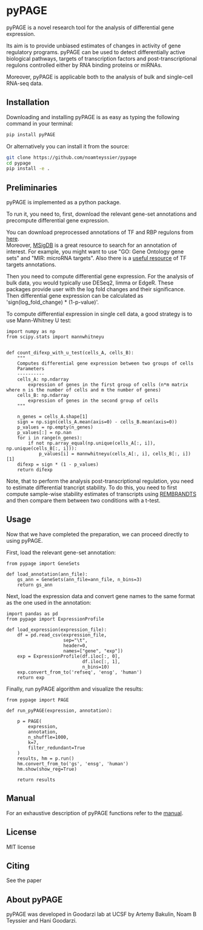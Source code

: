 # pyPAGE

pyPAGE is a novel research tool for the analysis of differential gene expression.

Its aim is to provide unbiased estimates of changes in activity of gene regulatory programs.
pyPAGE can be used to detect differentially active biological pathways, targets of transcription factors
and post-transcriptional regulons controlled either by RNA binding proteins or miRNAs.

Moreover, pyPAGE is applicable both to the analysis of bulk and single-cell RNA-seq data. 




## Installation
Downloading and installing pyPAGE is as easy as typing the following command in your terminal:

```bash
pip install pyPAGE
```

Or alternatively you can install it from the source:

```bash
git clone https://github.com/noamteyssier/pypage
cd pypage
pip install -e .
```

## Preliminaries

pyPAGE is implemented as a python package.

To run it, you need to, first, download the relevant gene-set annotations and precompute differential gene expression.

You can download preprocessed annotations of TF and RBP regulons from [here](https://drive.google.com/drive/folders/1CTRQvTzhFANi45PqHfPNxEiN5NiKro11?usp=sharing ).<br/>
Moreover, [MSigDB](https://www.gsea-msigdb.org/gsea/msigdb/human/collections.jsp#H) is a great resource to search for an annotation of interest.
For example, you might want to use "GO: Gene Ontology gene sets" and "MIR: microRNA targets".
Also there is a [useful resource](https://bmcresnotes.biomedcentral.com/articles/10.1186/s13104-018-3856-x/tables/1) of TF targets annotations.

Then you need to compute differential gene expression. 
For the analysis of bulk data, you would typically use DESeq2, limma or EdgeR. These packages provide user with the log fold changes and their significance.
Then differential gene expression can be calculated as 'sign(log_fold_change) * (1-p-value)'.

To compute differential expression in single cell data, a good strategy is to use Mann-Whitney U test:

```python3
import numpy as np
from scipy.stats import mannwhitneyu


def count_difexp_with_u_test(cells_A, cells_B):
    """
    Computes differential gene expression between two groups of cells
    Parameters
    ----------
    cells_A: np.ndarray
        expression of genes in the first group of cells (n*m matrix where n is the number of cells and m the number of genes)
    cells_B: np.ndarray
        expression of genes in the second group of cells
    """
    
    n_genes = cells_A.shape[1]
    sign = np.sign(cells_A.mean(axis=0) - cells_B.mean(axis=0))
    p_values = np.empty(n_genes)
    p_values[:] = np.nan
    for i in range(n_genes):
        if not np.array_equal(np.unique(cells_A[:, i]), np.unique(cells_B[:, i])):
            p_values[i] = mannwhitneyu(cells_A[:, i], cells_B[:, i])[1]
    difexp = sign * (1 - p_values)
    return difexp
```

Note, that to perform the analysis post-transcriptional regulation, you need to estimate differential trancript stability.
To do this, you need to first compute sample-wise stability estimates of transcripts using [REMBRANDTS](https://github.com/csglab/REMBRANDTS) and then compare them between two conditions with a t-test.

## Usage

Now that we have completed the preparation, we can proceed directly to using pyPAGE.

First, load the relevant gene-set annotation:

```python3
from pypage import GeneSets

def load_annotation(ann_file):
    gs_ann = GeneSets(ann_file=ann_file, n_bins=3)
    return gs_ann

```

Next, load the expression data and convert gene names to the same format as the one used in the annotation:

```python3
import pandas as pd
from pypage import ExpressionProfile

def load_expression(expression_file):
    df = pd.read_csv(expression_file,
                     sep="\t",
                     header=0,
                     names=["gene", "exp"])
    exp = ExpressionProfile(df.iloc[:, 0],
                            df.iloc[:, 1],
                            n_bins=10)
    exp.convert_from_to('refseq', 'ensg', 'human')
    return exp
```


Finally, run pyPAGE algorithm and visualize the results:

```python3
from pypage import PAGE

def run_pyPAGE(expression, annotation):
    
    p = PAGE(
        expression,
        annotation,
        n_shuffle=1000,
        k=7,
        filter_redundant=True
    )
    results, hm = p.run()
    hm.convert_from_to('gs', 'ensg', 'human')
    hm.show(show_reg=True)
    
    return results
```

## Manual

For an exhaustive description of pyPAGE functions refer to the [manual](https://github.com/noamteyssier/pypage/MANUAL.md).

## License
MIT license

## Citing
See the paper

## About pyPAGE
pyPAGE was developed in Goodarzi lab at UCSF by Artemy Bakulin, Noam B Teyssier and Hani Goodarzi.
